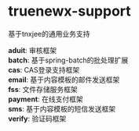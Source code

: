 # truenewx-support
基于tnxjee的通用业务支持

<strong>aduit</strong>: 审核框架<br/>
<strong>batch</strong>: 基于spring-batch的批处理扩展<br/>
<strong>cas</strong>: CAS登录支持框架<br/>
<strong>email</strong>: 基于内容模板的邮件发送框架<br/>
<strong>fss</strong>: 文件存储服务框架<br/>
<strong>payment</strong>: 在线支付框架<br/>
<strong>sms</strong>: 基于内容模板的短信发送框架<br/>
<strong>verify</strong>: 验证码框架<br/>

